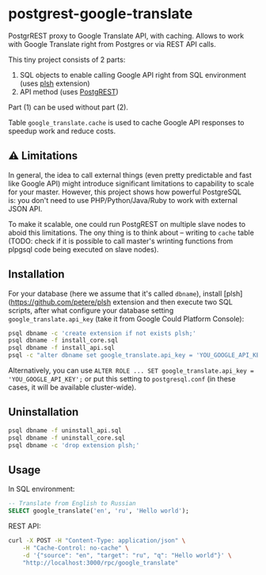 # postgrest-google-translate
PostgrREST proxy to Google Translate API, with caching. Allows to work with Google Translate right from Postgres or via REST API calls.

This tiny project consists of 2 parts:

1. SQL objects to enable calling Google API right from SQL environment (uses [plsh](https://github.com/petere/plsh) extension)
2. API method (uses [PostgREST](http://postgrest.com))

Part (1) can be used without part (2).

Table `google_translate.cache` is used to cache Google API responses to speedup work and reduce costs.

:warning: Limitations
---
In general, the idea to call external things (even pretty predictable and fast like Google API) might introduce significant limitations to capability to scale for your master. However, this project shows how powerful PostgreSQL is: you don't need to use PHP/Python/Java/Ruby to work with external JSON API.

To make it scalable, one could run PostgREST on multiple slave nodes to aboid this limitations. The ony thing is to think about – writing to `cache` table (TODO: check if it is possible to call master's wrinting functions from plpgsql code being executed on slave nodes).

Installation
---
For your database (here we assume that it's called `dbname`), install [plsh](https://github.com/petere/plsh extension and then execute two SQL scripts, after what configure your database setting `google_translate.api_key` (take it from Google Could Platform Console):
```sh
psql dbname -c 'create extension if not exists plsh;'
psql dbname -f install_core.sql
psql dbname -f install_api.sql
psql -c "alter dbname set google_translate.api_key = 'YOU_GOOGLE_API_KEY';"
```

Alternatively, you can use `ALTER ROLE ... SET google_translate.api_key = 'YOU_GOOGLE_API_KEY';` or put this setting to `postgresql.conf` (in these cases, it will be available cluster-wide).

Uninstallation
---
```sh
psql dbname -f uninstall_api.sql
psql dbname -f uninstall_core.sql
psql dbname -c 'drop extension plsh;'
```

Usage
---
In SQL environment:
```sql
-- Translate from English to Russian
SELECT google_translate('en', 'ru', 'Hello world'); 
```

REST API:
```sh
curl -X POST -H "Content-Type: application/json" \
    -H "Cache-Control: no-cache" \
    -d '{"source": "en", "target": "ru", "q": "Hello world"}' \
    "http://localhost:3000/rpc/google_translate"
```

